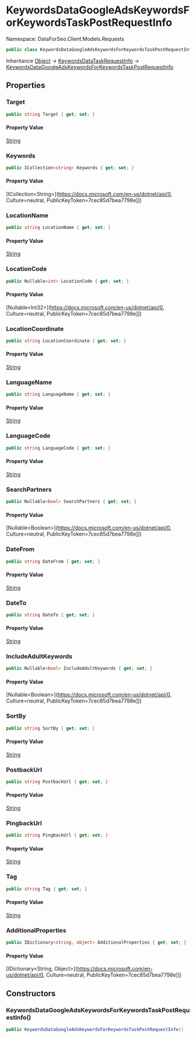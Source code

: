 # KeywordsDataGoogleAdsKeywordsForKeywordsTaskPostRequestInfo

Namespace: DataForSeo.Client.Models.Requests

```csharp
public class KeywordsDataGoogleAdsKeywordsForKeywordsTaskPostRequestInfo : KeywordsDataTaskRequestInfo
```

Inheritance [Object](https://docs.microsoft.com/en-us/dotnet/api/Object) → [KeywordsDataTaskRequestInfo](./KeywordsDataTaskRequestInfo.md) → [KeywordsDataGoogleAdsKeywordsForKeywordsTaskPostRequestInfo](./KeywordsDataGoogleAdsKeywordsForKeywordsTaskPostRequestInfo.md)

## Properties

### **Target**

```csharp
public string Target { get; set; }
```

#### Property Value

[String](https://docs.microsoft.com/en-us/dotnet/api/String)<br>

### **Keywords**

```csharp
public ICollection<string> Keywords { get; set; }
```

#### Property Value

[ICollection&lt;String&gt;](https://docs.microsoft.com/en-us/dotnet/api/0, Culture=neutral, PublicKeyToken=7cec85d7bea7798e]])<br>

### **LocationName**

```csharp
public string LocationName { get; set; }
```

#### Property Value

[String](https://docs.microsoft.com/en-us/dotnet/api/String)<br>

### **LocationCode**

```csharp
public Nullable<int> LocationCode { get; set; }
```

#### Property Value

[Nullable&lt;Int32&gt;](https://docs.microsoft.com/en-us/dotnet/api/0, Culture=neutral, PublicKeyToken=7cec85d7bea7798e]])<br>

### **LocationCoordinate**

```csharp
public string LocationCoordinate { get; set; }
```

#### Property Value

[String](https://docs.microsoft.com/en-us/dotnet/api/String)<br>

### **LanguageName**

```csharp
public string LanguageName { get; set; }
```

#### Property Value

[String](https://docs.microsoft.com/en-us/dotnet/api/String)<br>

### **LanguageCode**

```csharp
public string LanguageCode { get; set; }
```

#### Property Value

[String](https://docs.microsoft.com/en-us/dotnet/api/String)<br>

### **SearchPartners**

```csharp
public Nullable<bool> SearchPartners { get; set; }
```

#### Property Value

[Nullable&lt;Boolean&gt;](https://docs.microsoft.com/en-us/dotnet/api/0, Culture=neutral, PublicKeyToken=7cec85d7bea7798e]])<br>

### **DateFrom**

```csharp
public string DateFrom { get; set; }
```

#### Property Value

[String](https://docs.microsoft.com/en-us/dotnet/api/String)<br>

### **DateTo**

```csharp
public string DateTo { get; set; }
```

#### Property Value

[String](https://docs.microsoft.com/en-us/dotnet/api/String)<br>

### **IncludeAdultKeywords**

```csharp
public Nullable<bool> IncludeAdultKeywords { get; set; }
```

#### Property Value

[Nullable&lt;Boolean&gt;](https://docs.microsoft.com/en-us/dotnet/api/0, Culture=neutral, PublicKeyToken=7cec85d7bea7798e]])<br>

### **SortBy**

```csharp
public string SortBy { get; set; }
```

#### Property Value

[String](https://docs.microsoft.com/en-us/dotnet/api/String)<br>

### **PostbackUrl**

```csharp
public string PostbackUrl { get; set; }
```

#### Property Value

[String](https://docs.microsoft.com/en-us/dotnet/api/String)<br>

### **PingbackUrl**

```csharp
public string PingbackUrl { get; set; }
```

#### Property Value

[String](https://docs.microsoft.com/en-us/dotnet/api/String)<br>

### **Tag**

```csharp
public string Tag { get; set; }
```

#### Property Value

[String](https://docs.microsoft.com/en-us/dotnet/api/String)<br>

### **AdditionalProperties**

```csharp
public IDictionary<string, object> AdditionalProperties { get; set; }
```

#### Property Value

[IDictionary&lt;String, Object&gt;](https://docs.microsoft.com/en-us/dotnet/api/0, Culture=neutral, PublicKeyToken=7cec85d7bea7798e]])<br>

## Constructors

### **KeywordsDataGoogleAdsKeywordsForKeywordsTaskPostRequestInfo()**

```csharp
public KeywordsDataGoogleAdsKeywordsForKeywordsTaskPostRequestInfo()
```
